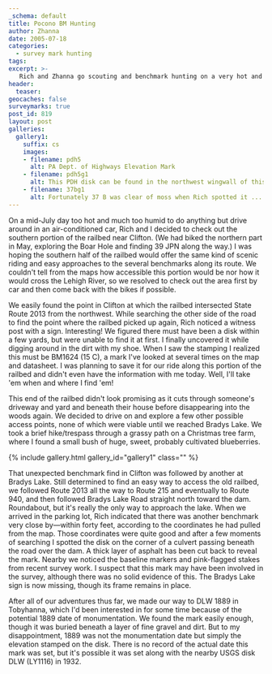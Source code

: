 ```yaml
---
_schema: default
title: Pocono BM Hunting
author: Zhanna
date: 2005-07-18
categories:
  - survey mark hunting
tags:
excerpt: >- 
   Rich and Zhanna go scouting and benchmark hunting on a very hot and humid day.
header:
  teaser:
geocaches: false
surveymarks: true
post_id: 819
layout: post           
galleries:
  gallery1:
    suffix: cs
    images: 
    - filename: pdh5
      alt: PA Dept. of Highways Elevation Mark   
    - filename: pdh5g1
      alt: This PDH disk can be found in the northwest wingwall of this bridge over Hettesheimer Run.
    - filename: 37bg1
      alt: Fortunately 37 B was clear of moss when Rich spotted it ... or he probably wouldn't have!                                               
---      
```


On a mid-July day too hot and much too humid to do anything but drive around in an air-conditioned car, Rich and I decided to check out the southern portion of the railbed near Clifton. (We had biked the northern part in May, exploring the Boar Hole and finding 39 JPN along the way.) I was hoping the southern half of the railbed would offer the same kind of scenic riding and easy approaches to the several benchmarks along its route. We couldn't tell from the maps how accessible this portion would be nor how it would cross the Lehigh River, so we resolved to check out the area first by car and then come back with the bikes if possible.

We easily found the point in Clifton at which the railbed intersected State Route 2013 from the northwest. While searching the other side of the road to find the point where the railbed picked up again, Rich noticed a witness post with a sign. Interesting! We figured there must have been a disk within a few yards, but were unable to find it at first. I finally uncovered it while digging around in the dirt with my shoe. When I saw the stamping I realized this must be BM1624 (15 C), a mark I've looked at several times on the map and datasheet. I was planning to save it for our ride along this portion of the railbed and didn't even have the information with me today. Well, I'll take 'em when and where I find 'em!

This end of the railbed didn't look promising as it cuts through someone's driveway and yard and beneath their house before disappearing into the woods again. We decided to drive on and explore a few other possible access points, none of which were viable until we reached Bradys Lake. We took a brief hike/trespass through a grassy path on a Christmas tree farm, where I found a small bush of huge, sweet, probably cultivated blueberries.

{% include gallery.html gallery_id="gallery1" class="" %}

That unexpected benchmark find in Clifton was followed by another at Bradys Lake. Still determined to find an easy way to access the old railbed, we followed Route 2013 all the way to Route 215 and eventually to Route 940, and then followed Bradys Lake Road straight north toward the dam. Roundabout, but it's really the only way to approach the lake. When we arrived in the parking lot, Rich indicated that there was another benchmark very close by—within forty feet, according to the coordinates he had pulled from the map. Those coordinates were quite good and after a few moments of searching I spotted the disk on the corner of a culvert passing beneath the road over the dam. A thick layer of asphalt has been cut back to reveal the mark. Nearby we noticed the baseline markers and pink-flagged stakes from recent survey work. I suspect that this mark may have been involved in the survey, although there was no solid evidence of this. The Bradys Lake sign is now missing, though its frame remains in place.

After all of our adventures thus far, we made our way to DLW 1889 in Tobyhanna, which I'd been interested in for some time because of the potential 1889 date of monumentation. We found the mark easily enough, though it was buried beneath a layer of fine gravel and dirt. But to my disappointment, 1889 was not the monumentation date but simply the elevation stamped on the disk. There is no record of the actual date this mark was set, but it's possible it was set along with the nearby USGS disk DLW (LY1116) in 1932.
